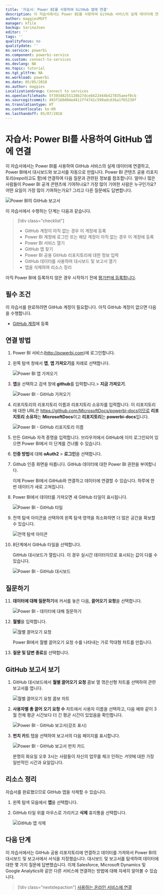 ```yaml
---
title: '자습서: Power BI를 사용하여 GitHub 앱에 연결'
description: 이 자습서에서는 Power BI를 사용하여 GitHub 서비스의 실제 데이터에 연결하고, Power BI에서 대시보드와 보고서를 자동으로 만듭니다.
author: maggiesMSFT
manager: kfile
backup: SarinaJoan
editor: ''
tags: ''
qualityfocus: no
qualitydate: ''
ms.service: powerbi
ms.component: powerbi-service
ms.custom: connect-to-services
ms.devlang: NA
ms.topic: tutorial
ms.tgt_pltfrm: NA
ms.workload: powerbi
ms.date: 05/05/2018
ms.author: maggies
LocalizationGroup: Connect to services
ms.openlocfilehash: 5f393d8255128b27dce8422444b427835aeef0cb
ms.sourcegitcommit: 493f160d04ed411ff4741c599adc63ba1f65230f
ms.translationtype: HT
ms.contentlocale: ko-KR
ms.lasthandoff: 05/07/2018
---
```

# <a name="tutorial-connect-to-the-github-app-with-power-bi"></a>자습서: Power BI를 사용하여 GitHub 앱에 연결
이 자습서에서는 Power BI를 사용하여 GitHub 서비스의 실제 데이터에 연결하고, Power BI에서 대시보드와 보고서를 자동으로 만듭니다. Power BI 콘텐츠 공용 리포지토리(*repo*라고도 함)에 연결하여 다음 질문과 관련된 정보를 참조합니다. 얼마나 많은 사람들이 Power BI 공개 콘텐츠에 기여하나요? 가장 많이 기여한 사람은 누구인가요? 어떤 요일이 가장 많이 기여하는가요? 그리고 다른 질문에도 답변합니다. 

![Power BI의 GitHub 보고서](media/service-tutorial-connect-to-github/power-bi-github-app-tutorial-punch-card.png)

이 자습서에서 수행하는 단계는 다음과 같습니다.

> [!div class="checklist"]
> * GitHub 계정이 아직 없는 경우 이 계정에 등록 
> * Power BI 계정에 로그인 또는 해당 계정이 아직 없는 경우 이 계정에 등록
> * Power BI 서비스 열기
> * GitHub 앱 찾기
> * Power BI 공용 GitHub 리포지토리에 대한 정보 입력
> * GitHub 데이터를 사용하여 대시보드 및 보고서 열기
> * 앱을 삭제하여 리소스 정리

아직 Power BI에 등록하지 않은 경우 시작하기 전에 [평가판에 등록합니다](https://app.powerbi.com/signupredirect?pbi_source=web).

## <a name="prerequisites"></a>필수 조건

이 자습서를 완료하려면 GitHub 계정이 필요합니다. 아직 GitHub 계정이 없으면 다음을 수행합니다. 

- [GitHub 계정](https://docs.microsoft.com/contribute/get-started-setup-github)에 등록


## <a name="how-to-connect"></a>연결 방법
1. Power BI 서비스(http://powerbi.com)에 로그인합니다. 
2. 왼쪽 탐색 창에서 **앱**, **앱 가져오기**를 차례로 선택합니다.
   
   ![Power BI 앱 가져오기](media/service-tutorial-connect-to-github/power-bi-github-app-tutorial.png) 

3. **앱**을 선택하고 검색 창에 **github**를 입력합니다.> **지금 가져오기**.
   
   ![Power BI - GitHub 가져오기](media/service-tutorial-connect-to-github/power-bi-github-app-tutorial-get-it-now.png) 

4. 리포지토리의 리포지토리 이름과 리포지토리 소유자를 입력합니다. 이 리포지토리에 대한 URL은 https://github.com/MicrosoftDocs/powerbi-docs이므로 **리포지토리 소유자**는 **MicrosoftDocs**이고 **리포지토리**는 **powerbi-docs**입니다. 
   
    ![Power BI - GitHub 리포지토리 이름](media/service-tutorial-connect-to-github/power-bi-github-app-tutorial-repo-name.png)

5. 만든 GitHub 자격 증명을 입력합니다. 브라우저에서 GitHub에 이미 로그인되어 있으면 Power BI에서 이 단계를 건너뛸 수 있습니다. 

6. **인증 방법**에 대해 **oAuth2** \> **로그인**을 선택합니다.

7. Github 인증 화면을 따릅니다. GitHub 데이터에 대한 Power BI 권한을 부여합니다.
   
   이제 Power BI에서 GitHub와 연결하고 데이터에 연결할 수 있습니다.  하루에 한 번 데이터가 새로 고쳐집니다.

8. Power BI에서 데이터를 가져오면 새 GitHub 타일이 표시됩니다. 
 
   ![Power BI - GitHub 타일](media/service-tutorial-connect-to-github/power-bi-github-app-tutorial-tile.png) 

8. 전역 탐색 아이콘을 선택하여 왼쪽 탐색 영역을 최소화하면 더 많은 공간을 확보할 수 있습니다.

    ![전역 탐색 아이콘](media/service-tutorial-connect-to-github/power-bi-global-navigation-icon.png)

10. 8단계에서 GitHub 타일을 선택합니다. 
    
    GitHub 대시보드가 열립니다. 이 경우 실시간 데이터이므로 표시되는 값이 다를 수 있습니다.

    ![Power BI - GitHub 대시보드](media/service-tutorial-connect-to-github/power-bi-github-app-tutorial-dashboard.png)

    

## <a name="ask-a-question"></a>질문하기

11. **데이터에 대해 질문하기**에 커서를 놓은 다음, **끌어오기 요청**을 선택합니다. 

    ![Power BI - 데이터에 대해 질문하기](media/service-tutorial-connect-to-github/power-bi-github-app-tutorial-ask-question.png)

12. **월별**을 입력합니다.
 
    ![월별 끌어오기 요청](media/service-tutorial-connect-to-github/power-bi-github-app-tutorial-ask-question-by-month.png)

     Power BI에서 월별 끌어오기 요청 수를 나타내는 가로 막대형 차트를 만듭니다.

13. **질문 및 답변 종료**를 선택합니다.

## <a name="view-the-github-report"></a>GitHub 보고서 보기 

1. GitHub 대시보드에서 **월별 끌어오기 요청** 콤보 열 꺾은선형 차트를 선택하여 관련 보고서를 엽니다.

    ![월별 끌어오기 요청 콤보 차트](media/service-tutorial-connect-to-github/power-bi-github-app-tutorial-pull-requests-combo-chart.png)

2. **사용자별 총 끌어 오기 요청 수** 차트에서 사용자 이름을 선택하고, 다음 예와 같이 3월 전체 평균 시간보다 더 긴 평균 시간이 있었음을 확인합니다.

    ![Power BI - GitHub 보고서(강조 표시)](media/service-tutorial-connect-to-github/power-bi-github-app-tutorial-report-highlight.png)

3. **펀치 카드** 탭을 선택하여 보고서의 다음 페이지를 표시합니다. 
 
    ![Power BI - GitHub 보고서 펀치 카드](media/service-tutorial-connect-to-github/power-bi-github-app-tutorial-tues-3pm.png)

    분명히 화요일 오후 3시는 사람들이 자신의 업무를 체크 인하는 *커밋*에 대한 가장 일반적인 시간과 요일입니다.

## <a name="clean-up-resources"></a>리소스 정리

자습서를 완료했으므로 GitHub 앱을 삭제할 수 있습니다. 

1. 왼쪽 탐색 모음에서 **앱**을 선택합니다.
2. GitHub 타일 위를 마우스로 가리키고 **삭제** 휴지통을 선택합니다.

    ![GitHub 앱 삭제](media/service-tutorial-connect-to-github/power-bi-github-app-tutorial-delete.png)

## <a name="next-steps"></a>다음 단계

이 자습서에서는 GitHub 공용 리포지토리에 연결하고 데이터를 가져와서 Power BI의 대시보드 및 보고서에서 서식을 지정했습니다. 대시보드 및 보고서를 탐색하여 데이터에 대한 몇 가지 질문에 답변했습니다. 이제 Salesforce, Microsoft Dynamics 및 Google Analytics와 같은 다른 서비스에 연결하는 방법에 대해 자세히 알아볼 수 있습니다. 
 
> [!div class="nextstepaction"]
> [사용하는 온라인 서비스에 연결](./service-connect-to-services.md)


